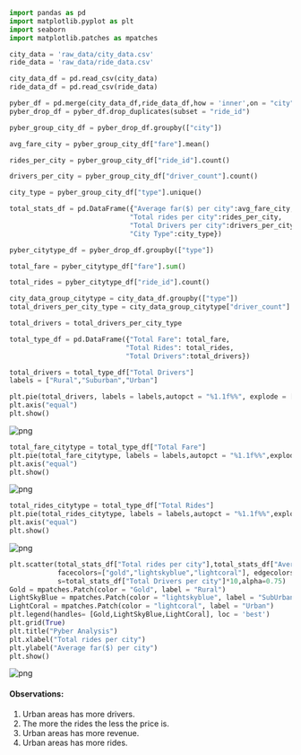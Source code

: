 

```python
import pandas as pd
import matplotlib.pyplot as plt
import seaborn
import matplotlib.patches as mpatches
```


```python
city_data = 'raw_data/city_data.csv'
ride_data = 'raw_data/ride_data.csv'

city_data_df = pd.read_csv(city_data)
ride_data_df = pd.read_csv(ride_data)
```


```python
pyber_df = pd.merge(city_data_df,ride_data_df,how = 'inner',on = "city")
pyber_drop_df = pyber_df.drop_duplicates(subset = "ride_id")
```


```python
pyber_group_city_df = pyber_drop_df.groupby(["city"])
```


```python
avg_fare_city = pyber_group_city_df["fare"].mean()
```


```python
rides_per_city = pyber_group_city_df["ride_id"].count()
```


```python
drivers_per_city = pyber_group_city_df["driver_count"].count()
```


```python
city_type = pyber_group_city_df["type"].unique()
```


```python
total_stats_df = pd.DataFrame({"Average far($) per city":avg_fare_city,
                              "Total rides per city":rides_per_city,
                              "Total Drivers per city":drivers_per_city,
                              "City Type":city_type})
```


```python
pyber_citytype_df = pyber_drop_df.groupby(["type"])
```


```python
total_fare = pyber_citytype_df["fare"].sum()
```


```python
total_rides = pyber_citytype_df["ride_id"].count()
```


```python
city_data_group_citytype = city_data_df.groupby(["type"])
total_drivers_per_city_type = city_data_group_citytype["driver_count"].sum()
```


```python
total_drivers = total_drivers_per_city_type
```


```python
total_type_df = pd.DataFrame({"Total Fare": total_fare,
                             "Total Rides": total_rides,
                             "Total Drivers":total_drivers})
```


```python
total_drivers = total_type_df["Total Drivers"]
labels = ["Rural","Suburban","Urban"]
```


```python
plt.pie(total_drivers, labels = labels,autopct = "%1.1f%%", explode = [0,0,0.05])
plt.axis("equal")
plt.show()
```


![png](output_16_0.png)



```python
total_fare_citytype = total_type_df["Total Fare"]
plt.pie(total_fare_citytype, labels = labels,autopct = "%1.1f%%",explode = [0,0,0.05])
plt.axis("equal")
plt.show()
```


![png](output_17_0.png)



```python
total_rides_citytype = total_type_df["Total Rides"]
plt.pie(total_rides_citytype, labels = labels,autopct = "%1.1f%%",explode = [0,0,0.05])
plt.axis("equal")
plt.show()
```


![png](output_18_0.png)



```python
plt.scatter(total_stats_df["Total rides per city"],total_stats_df["Average far($) per city"], marker="o", 
            facecolors=["gold","lightskyblue","lightcoral"], edgecolors="black",
            s=total_stats_df["Total Drivers per city"]*10,alpha=0.75)
Gold = mpatches.Patch(color = "Gold", label = "Rural")
LightSkyBlue = mpatches.Patch(color = "lightskyblue", label = "SubUrban")
LightCoral = mpatches.Patch(color = "lightcoral", label = "Urban")
plt.legend(handles= [Gold,LightSkyBlue,LightCoral], loc = 'best')
plt.grid(True)
plt.title("Pyber Analysis")
plt.xlabel("Total rides per city")
plt.ylabel("Average far($) per city")
plt.show()
```


![png](output_19_0.png)


#### Observations:
1. Urban areas has more drivers.
2. The more the rides the less the price is.
3. Urban areas has more revenue.
4. Urban areas has more rides.
